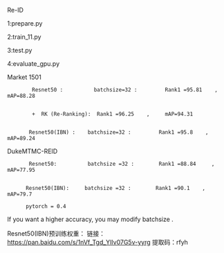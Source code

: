 Re-ID

1:prepare.py

2:train_11.py

3:test.py

4:evaluate_gpu.py



Market 1501

            Resnet50 :          batchsize=32 :         Rank1 =95.81    ,    mAP=88.28


            +  RK (Re-Ranking):  Rank1 =96.25    ,     mAP=94.31


           Resnet50(IBN) :    batchsize=32 :         Rank1 =95.8    ,    mAP=89.24

    
                 
                 
DukeMTMC-REID 

           Resnet50:          batchsize =32 :        Rank1 =88.84     ,    mAP=77.95


          Resnet50(IBN):     batchsize =32 :        Rank1 =90.1    ,    mAP=79.7

          pytorch = 0.4


If you want a higher accuracy, you may  modify batchsize .

Resnet50(IBN)预训练权重：
链接：https://pan.baidu.com/s/1nVf_Tgd_YIlv07G5v-yyrg 
提取码：rfyh 







